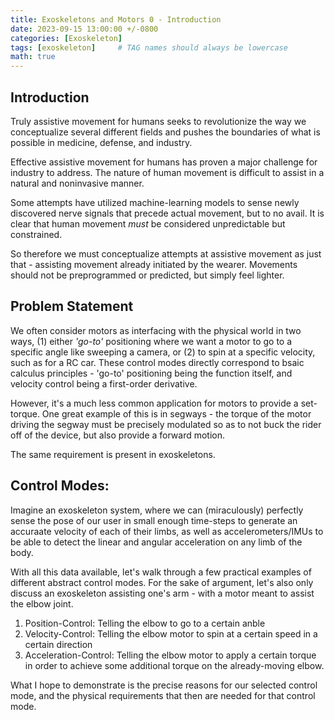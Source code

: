 ```yaml
---
title: Exoskeletons and Motors 0 - Introduction
date: 2023-09-15 13:00:00 +/-0800
categories: [Exoskeleton]
tags: [exoskeleton]     # TAG names should always be lowercase
math: true
---
```


## Introduction

Truly assistive movement for humans seeks to revolutionize the way we conceptualize several different fields and pushes the boundaries of what is possible in medicine, defense, and industry.

Effective assistive movement for humans has proven a major challenge for industry to address. The nature of human movement is difficult to assist in a natural and noninvasive manner. 

Some attempts have utilized machine-learning models to sense newly discovered nerve signals that precede actual movement, but to no avail. It is clear that human movement *must* be considered unpredictable but constrained.

So therefore we must conceptualize attempts at assistive movement as just that - assisting movement already initiated by the wearer. Movements should not be preprogrammed or predicted, but simply feel lighter.

## Problem Statement
We often consider motors as interfacing with the physical world in two ways, (1) either *'go-to'* positioning where we want a motor to go to a specific angle like sweeping a camera, or (2) to spin at a specific velocity, such as for a RC car. These control modes directly correspond to bsaic calculus principles - 'go-to' positioning being the function itself, and velocity control being a first-order derivative. 

However, it's a much less common application for motors to provide a set-torque. One great example of this is in segways - the torque of the motor driving the segway must be precisely modulated so as to not buck the rider off of the device, but also provide a forward motion.

The same requirement is present in exoskeletons. 

## Control Modes:
Imagine an exoskeleton system, where we can (miraculously) perfectly sense the pose of our user in small enough time-steps to generate an accuraate velocity of each of their limbs, as well as accelerometers/IMUs to be able to detect the linear and angular acceleration on any limb of the body.

With all this data available, let's walk through a few practical examples of different abstract control modes. For the sake of argument, let's also only discuss an exoskeleton assisting one's arm - with a motor meant to assist the elbow joint.

1. Position-Control: Telling the elbow to go to a certain anble
2. Velocity-Control: Telling the elbow motor to spin at a certain speed in a certain direction
3. Acceleration-Control: Telling the elbow motor to apply a certain torque in order to achieve some additional torque on the already-moving elbow.

What I hope to demonstrate is the precise reasons for our selected control mode, and the physical requirements that then are needed for that control mode.
